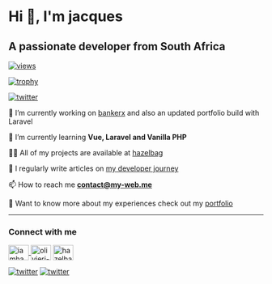 # Hi 👋, I'm jacques

## A passionate developer from South Africa

[![views](https://komarev.com/ghpvc/?username=hazelbag&label=Profile%20views&color=0e75b6&style=flat)](https://github.com/hazelbag)

[![trophy](https://github-profile-trophy.vercel.app/?username=hazelbag&margin-w=15&theme=onedark)](https://github.com/hazelbag)

[![twitter](https://img.shields.io/twitter/follow/iamhazelbag?logo=twitter&style=for-the-badge)](https://twitter.com/iamhazelbag)

🔭 I’m currently working on [bankerx](https://bankerx.co.za) and also an updated portfolio build with Laravel

🌱 I’m currently learning **Vue, Laravel and Vanilla PHP**

👨‍💻 All of my projects are available at [hazelbag](https://github.com/hazelbag?tab=repositories)

📝 I regularly write articles on [my developer journey](https://portfolio.my-web.me/blog)

📫 How to reach me **contact@my-web.me**

📄 Want to know more about my experiences check out my [portfolio](https://portfolio.my-web.me/)
___

### Connect with me

<p align="left">
<a href="https://twitter.com/iamhazelbag" target="blank"><img align="center" src="https://raw.githubusercontent.com/rahuldkjain/github-profile-readme-generator/master/src/images/icons/Social/twitter.svg" alt="iamhazelbag" height="30" width="40" />
</a><a href="https://linkedin.com/in/olivierj-dev/" target="blank"><img align="center" src="https://raw.githubusercontent.com/rahuldkjain/github-profile-readme-generator/master/src/images/icons/Social/linked-in-alt.svg" alt="olivierj-dev/" height="30" width="40" /></a>
<a href="https://www.hackerrank.com/hazelbag" target="blank"><img align="center" src="https://raw.githubusercontent.com/rahuldkjain/github-profile-readme-generator/master/src/images/icons/Social/hackerrank.svg" alt="hazelbag" height="30" width="40" /></a>
</p>

[![twitter](https://github-readme-stats.vercel.app/api?username=hazelbag&show_icons=true&locale=en)](https://github.com/hazelbag)
[![twitter](https://github-readme-stats.vercel.app/api/top-langs?username=hazelbag&show_icons=true&locale=en&layout=compact)](https://github.com/hazelbag)
